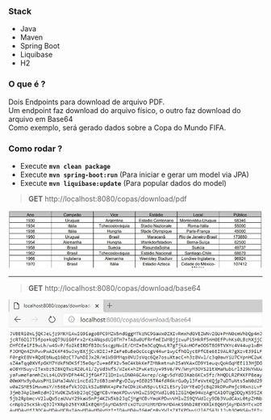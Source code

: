 ### Stack
- Java
- Maven
- Spring Boot
- Liquibase 
- H2

### O que é ?
Dois Endpoints para download de arquivo PDF. \
Um endpoint faz download do arquivo físico, o outro faz download do arquivo em Base64 \
Como exemplo, será gerado dados sobre a Copa do Mundo FIFA.

### Como rodar ?
- Execute **`mvn clean package`**
- Execute **`mvn spring-boot:run`** (Para iniciar e gerar um model via JPA)
- Execute **`mvn liquibase:update`** (Para popular dados do model)

> **GET** http://localhost:8080/copas/download/pdf    

![](https://github.com/lucianoortizsilva/java-download-pdf/blob/master/src/main/resources/static/github/download-pdf.jpg)

<hr>

> **GET** http://localhost:8080/copas/download/base64

![](https://github.com/lucianoortizsilva/java-download-pdf/blob/master/src/main/resources/static/github/download-base64.jpg)
